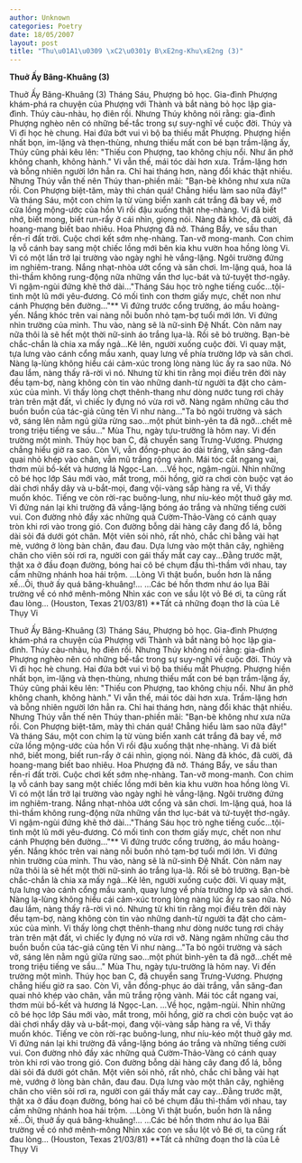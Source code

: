 ```yaml
---
author: Unknown
categories: Poetry
date: 18/05/2007
layout: post
title: "Thu\u01A1\u0309 \xC2\u0301y B\xE2ng-Khu\xE2ng (3)"
---
```


**Thuở Ấy Bâng-Khuâng (3)**

Thuở Ấy Bâng-Khuâng (3)
     Tháng Sáu, Phượng bỏ học.  Gia-đình Phượng khám-phá ra chuyện của Phượng với Thành và bắt nàng bỏ học lập gia-đình.  Thúy càu-nhàu, họ điên rồi.  Nhưng Thúy không nói rằng: gia-đình Phượng nghèo nên có những bế-tắc trong sự suy-nghĩ về cuộc đời.  Thúy và Vi đi học hè chung.  Hai đứa bớt vui vì bộ ba thiếu mất Phượng.  Phượng hiền nhất bọn, im-lặng và thẹn-thùng, nhưng thiếu mất con bé bạn trầm-lặng ấy, Thúy cũng phải kêu lên: "Thiếu con Phượng, tao không chịu nổi.  Như ăn phở không chanh, không hành."
     Vi vẫn thế, mái tóc dài hơn xưa.  Trầm-lặng hơn và bỗng nhiên người lớn hẳn ra.  Chỉ hai tháng hơn, nàng đổi khác thật nhiều.  Nhưng Thúy vẫn thế nên Thúy than-phiền mãi: "Bạn-bè không như xưa nữa rồi.  Con Phượng biệt-tăm, mày thì chán quá!  Chẳng hiểu làm sao nữa đây!"
       Và tháng Sáu, một con chim lạ từ vùng biển xanh cát trắng đã bay về, mở cửa lồng mộng-ước của hồn Vi rồi đậu xuống thật nhẹ-nhàng.  Vi đã biết nhớ, biết mong, biết run-rẩy ở cái nhìn, giọng nói.  Nàng đã khóc, đã cười, đã hoang-mang biết bao nhiêu.
     Hoa Phượng đã nở.  Tháng Bẩy, ve sầu than rền-rỉ đất trời.
     Cuộc chơi kết sớm nhẹ-nhàng.  Tan-vỡ mong-manh.  Con chim lạ vỗ cánh bay sang một chiếc lồng mới bên kia khu vườn hoa hồng lòng Vi.  Vi có một lần trở lại trường vào ngày nghỉ hè vắng-lặng.  Ngôi trường đứng im nghiêm-trang.  Nắng nhạt-nhòa ướt cổng và sân chơi.  Im-lặng quá, hoa lá thì-thầm không rung-động nữa những vần thơ lục-bát và tứ-tuyệt thơ-ngây.  Vi ngậm-ngùi đứng khẽ thở dài..."Tháng Sáu học trò nghe tiếng cuốc...tội-tình một lũ mới yêu-đương.  Có mối tình con thơm giấy mực, chết non như cánh Phượng bên đường..."**
     Vi đứng trước cổng trường, áo mầu hoàng-yến.  Nắng khóc trên vai nàng nỗi buồn nhỏ tạm-bợ tuổi mới lớn.  Vi đứng nhìn trường của mình.  Thu vào, nàng sẽ là nữ-sinh Đệ Nhất.  Còn năm nay nữa thôi là sẽ hết một thời nữ-sinh áo trắng lụa-là.  Rồi sẽ bỏ trường.  Bạn-bè chắc-chắn là chia xa mấy ngả...Kẻ lên, người xuống cuộc đời.  Vi quay mặt, tựa lưng vào cánh cổng mầu xanh, quay lưng về phía trường lớp và sân chơi.  Nàng lạ-lùng không hiểu cái cảm-xúc trong lòng nàng lúc ấy ra sao nữa.  Nó đau lắm, nàng thấy rã-rời vì nó.  Nhưng từ khi tin rằng mọi điều trên đời này đều tạm-bợ, nàng không còn tin vào những danh-từ người ta đặt cho cảm-xúc của mình.  Vi thấy lòng chợt thênh-thang như dòng nước tung rơi chảy tràn trên mặt đất, vì chiếc ly đựng nó vừa rơi vỡ.  Nàng ngâm những câu thơ buồn buồn của tác-giả cũng tên Vi như nàng..."Ta bỏ ngôi trường và sách vở, sáng lên nằm ngủ giữa rừng sao...một phút bình-yên ta đã ngỡ...chết mê trong triệu tiếng ve sầu..."
     Mùa Thu, ngày tựu-trường là hôm nay.  Vi đến trường một mình.  Thúy học ban C, đã chuyển sang Trưng-Vương.  Phượng chẳng hiểu giờ ra sao.  Còn Vi, vẫn đồng-phục áo dài trắng, vẫn săng-đan quai nhỏ khép vào chân, vẫn mũ trắng rộng vành.  Mái tóc cắt ngang vai, thơm mùi bồ-kết và hương lá Ngọc-Lan.
     ...Về học, ngậm-ngùi.  Nhìn những cô bé học lớp Sáu mới vào, mắt trong, môi hồng, giờ ra chơi còn buộc vạt áo dài chơi nhẩy dây và u-bắt-mọi, đang vội-vàng sắp hàng ra về, Vi thấy muốn khóc.  Tiếng ve còn rời-rạc buông-lung, như níu-kéo một thuở gây mơ.
     Vi đứng nán lại khi trường đã vắng-lặng bóng áo trắng và những tiếng cười vui.  Con đường nhỏ đầy xác những quả Cườm-Thảo-Vàng có cánh quay tròn khi rơi vào trong gió.  Con đường bỗng dài hàng cây đang đổ lá, bỗng dài sỏi đá dưới gót chân.  Một viên sỏi nhỏ, rất nhỏ, chắc chỉ bằng vài hạt mè, vướng ở lòng bàn chân, đau đau.  Dựa lưng vào một thân cây, nghiêng chân cho viên sỏi rơi ra, người con gái thấy mắt cay cay...Đằng trước mặt, thật xa ở đầu đoạn đường, bóng hai cô bé chụm đầu thì-thầm với nhau, tay cầm những nhánh hoa hái trộm.
     ...Lòng Vi thật buồn, buồn hơn là nắng xế...Ôi, thuở ấy quá bâng-khuâng!...
     ...Các bé hồn thơm như áo lụa
        Bãi trường về có nhớ mênh-mông
        Nhìn xác con ve sầu lột vỏ
        Bé ơi, ta cũng rất đau lòng...
(Houston, Texas 21/03/81)
**Tất cả những đoạn thơ là của Lê Thụy Vi

Thuở Ấy Bâng-Khuâng (3)
     Tháng Sáu, Phượng bỏ học.  Gia-đình Phượng khám-phá ra chuyện của Phượng với Thành và bắt nàng bỏ học lập gia-đình.  Thúy càu-nhàu, họ điên rồi.  Nhưng Thúy không nói rằng: gia-đình Phượng nghèo nên có những bế-tắc trong sự suy-nghĩ về cuộc đời.  Thúy và Vi đi học hè chung.  Hai đứa bớt vui vì bộ ba thiếu mất Phượng.  Phượng hiền nhất bọn, im-lặng và thẹn-thùng, nhưng thiếu mất con bé bạn trầm-lặng ấy, Thúy cũng phải kêu lên: "Thiếu con Phượng, tao không chịu nổi.  Như ăn phở không chanh, không hành."
     Vi vẫn thế, mái tóc dài hơn xưa.  Trầm-lặng hơn và bỗng nhiên người lớn hẳn ra.  Chỉ hai tháng hơn, nàng đổi khác thật nhiều.  Nhưng Thúy vẫn thế nên Thúy than-phiền mãi: "Bạn-bè không như xưa nữa rồi.  Con Phượng biệt-tăm, mày thì chán quá!  Chẳng hiểu làm sao nữa đây!"
       Và tháng Sáu, một con chim lạ từ vùng biển xanh cát trắng đã bay về, mở cửa lồng mộng-ước của hồn Vi rồi đậu xuống thật nhẹ-nhàng.  Vi đã biết nhớ, biết mong, biết run-rẩy ở cái nhìn, giọng nói.  Nàng đã khóc, đã cười, đã hoang-mang biết bao nhiêu.
     Hoa Phượng đã nở.  Tháng Bẩy, ve sầu than rền-rỉ đất trời.
     Cuộc chơi kết sớm nhẹ-nhàng.  Tan-vỡ mong-manh.  Con chim lạ vỗ cánh bay sang một chiếc lồng mới bên kia khu vườn hoa hồng lòng Vi.  Vi có một lần trở lại trường vào ngày nghỉ hè vắng-lặng.  Ngôi trường đứng im nghiêm-trang.  Nắng nhạt-nhòa ướt cổng và sân chơi.  Im-lặng quá, hoa lá thì-thầm không rung-động nữa những vần thơ lục-bát và tứ-tuyệt thơ-ngây.  Vi ngậm-ngùi đứng khẽ thở dài..."Tháng Sáu học trò nghe tiếng cuốc...tội-tình một lũ mới yêu-đương.  Có mối tình con thơm giấy mực, chết non như cánh Phượng bên đường..."**
     Vi đứng trước cổng trường, áo mầu hoàng-yến.  Nắng khóc trên vai nàng nỗi buồn nhỏ tạm-bợ tuổi mới lớn.  Vi đứng nhìn trường của mình.  Thu vào, nàng sẽ là nữ-sinh Đệ Nhất.  Còn năm nay nữa thôi là sẽ hết một thời nữ-sinh áo trắng lụa-là.  Rồi sẽ bỏ trường.  Bạn-bè chắc-chắn là chia xa mấy ngả...Kẻ lên, người xuống cuộc đời.  Vi quay mặt, tựa lưng vào cánh cổng mầu xanh, quay lưng về phía trường lớp và sân chơi.  Nàng lạ-lùng không hiểu cái cảm-xúc trong lòng nàng lúc ấy ra sao nữa.  Nó đau lắm, nàng thấy rã-rời vì nó.  Nhưng từ khi tin rằng mọi điều trên đời này đều tạm-bợ, nàng không còn tin vào những danh-từ người ta đặt cho cảm-xúc của mình.  Vi thấy lòng chợt thênh-thang như dòng nước tung rơi chảy tràn trên mặt đất, vì chiếc ly đựng nó vừa rơi vỡ.  Nàng ngâm những câu thơ buồn buồn của tác-giả cũng tên Vi như nàng..."Ta bỏ ngôi trường và sách vở, sáng lên nằm ngủ giữa rừng sao...một phút bình-yên ta đã ngỡ...chết mê trong triệu tiếng ve sầu..."
     Mùa Thu, ngày tựu-trường là hôm nay.  Vi đến trường một mình.  Thúy học ban C, đã chuyển sang Trưng-Vương.  Phượng chẳng hiểu giờ ra sao.  Còn Vi, vẫn đồng-phục áo dài trắng, vẫn săng-đan quai nhỏ khép vào chân, vẫn mũ trắng rộng vành.  Mái tóc cắt ngang vai, thơm mùi bồ-kết và hương lá Ngọc-Lan.
     ...Về học, ngậm-ngùi.  Nhìn những cô bé học lớp Sáu mới vào, mắt trong, môi hồng, giờ ra chơi còn buộc vạt áo dài chơi nhẩy dây và u-bắt-mọi, đang vội-vàng sắp hàng ra về, Vi thấy muốn khóc.  Tiếng ve còn rời-rạc buông-lung, như níu-kéo một thuở gây mơ.
     Vi đứng nán lại khi trường đã vắng-lặng bóng áo trắng và những tiếng cười vui.  Con đường nhỏ đầy xác những quả Cườm-Thảo-Vàng có cánh quay tròn khi rơi vào trong gió.  Con đường bỗng dài hàng cây đang đổ lá, bỗng dài sỏi đá dưới gót chân.  Một viên sỏi nhỏ, rất nhỏ, chắc chỉ bằng vài hạt mè, vướng ở lòng bàn chân, đau đau.  Dựa lưng vào một thân cây, nghiêng chân cho viên sỏi rơi ra, người con gái thấy mắt cay cay...Đằng trước mặt, thật xa ở đầu đoạn đường, bóng hai cô bé chụm đầu thì-thầm với nhau, tay cầm những nhánh hoa hái trộm.
     ...Lòng Vi thật buồn, buồn hơn là nắng xế...Ôi, thuở ấy quá bâng-khuâng!...
     ...Các bé hồn thơm như áo lụa
        Bãi trường về có nhớ mênh-mông
        Nhìn xác con ve sầu lột vỏ
        Bé ơi, ta cũng rất đau lòng...
(Houston, Texas 21/03/81)
**Tất cả những đoạn thơ là của Lê Thụy Vi
